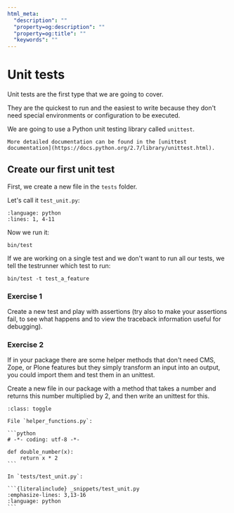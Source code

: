 ```yaml
---
html_meta:
  "description": ""
  "property=og:description": ""
  "property=og:title": ""
  "keywords": ""
---
```


# Unit tests

Unit tests are the first type that we are going to cover.

They are the quickest to run and the easiest to write because they don't need special environments or configuration to be executed.

We are going to use a Python unit testing library called `unittest`.

```{note}
More detailed documentation can be found in the [unittest documentation](https://docs.python.org/2.7/library/unittest.html).
```

## Create our first unit test

First, we create a new file in the `tests` folder.

Let's call it `test_unit.py`:

```{literalinclude} _snippets/test_unit.py
:language: python
:lines: 1, 4-11
```

Now we run it:

```shell
bin/test
```

If we are working on a single test and we don't want to run all our tests, we tell the testrunner which test to run:

```shell
bin/test -t test_a_feature
```

### Exercise 1

Create a new test and play with assertions (try also to make your assertions fail, to see what happens and to view the traceback information useful for debugging).

### Exercise 2

If in your package there are some helper methods that don't need CMS, Zope, or Plone features but they simply transform an input into an output, you could import them and test them in an unittest.

Create a new file in our package with a method that takes a number and returns this number multiplied by 2, and then write an unittest for this.

````{admonition} Solution
:class: toggle

File `helper_functions.py`:

```python
# -*- coding: utf-8 -*-

def double_number(x):
    return x * 2
```

In `tests/test_unit.py`:

```{literalinclude} _snippets/test_unit.py
:emphasize-lines: 3,13-16
:language: python
```
````
